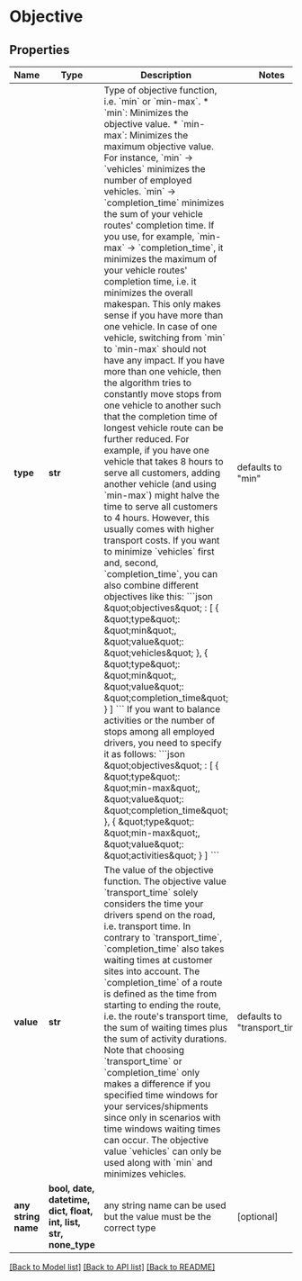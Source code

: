 # Objective


## Properties
Name | Type | Description | Notes
------------ | ------------- | ------------- | -------------
**type** | **str** | Type of objective function, i.e. &#x60;min&#x60; or &#x60;min-max&#x60;.   * &#x60;min&#x60;: Minimizes the objective value.  * &#x60;min-max&#x60;: Minimizes the maximum objective value.  For instance, &#x60;min&#x60; -&gt; &#x60;vehicles&#x60; minimizes the number of employed vehicles. &#x60;min&#x60; -&gt; &#x60;completion_time&#x60; minimizes the sum of your vehicle routes&#39; completion time.  If you use, for example, &#x60;min-max&#x60; -&gt; &#x60;completion_time&#x60;, it minimizes the maximum of your vehicle routes&#39; completion time, i.e. it minimizes the overall makespan. This only makes sense if you have more than one vehicle. In case of one vehicle, switching from &#x60;min&#x60; to &#x60;min-max&#x60; should not have any impact. If you have more than one vehicle, then the algorithm tries to constantly move stops from one vehicle to another such that the completion time of longest vehicle route can be further reduced. For example, if you have one vehicle that takes 8 hours to serve all customers, adding another vehicle (and using &#x60;min-max&#x60;) might halve the time to serve all customers to 4 hours. However, this usually comes with higher transport costs.  If you want to minimize &#x60;vehicles&#x60; first and, second, &#x60;completion_time&#x60;, you can also combine different objectives like this:  &#x60;&#x60;&#x60;json \&quot;objectives\&quot; : [    {       \&quot;type\&quot;: \&quot;min\&quot;,       \&quot;value\&quot;: \&quot;vehicles\&quot;    },    {       \&quot;type\&quot;: \&quot;min\&quot;,       \&quot;value\&quot;: \&quot;completion_time\&quot;    } ] &#x60;&#x60;&#x60;  If you want to balance activities or the number of stops among all employed drivers, you need to specify it as follows:  &#x60;&#x60;&#x60;json \&quot;objectives\&quot; : [    {       \&quot;type\&quot;: \&quot;min-max\&quot;,       \&quot;value\&quot;: \&quot;completion_time\&quot;    },    {       \&quot;type\&quot;: \&quot;min-max\&quot;,       \&quot;value\&quot;: \&quot;activities\&quot;    } ] &#x60;&#x60;&#x60;  | defaults to "min"
**value** | **str** | The value of the objective function. The objective value &#x60;transport_time&#x60; solely considers the time your drivers spend on the road, i.e. transport time. In contrary to &#x60;transport_time&#x60;, &#x60;completion_time&#x60; also takes waiting times at customer sites into account. The &#x60;completion_time&#x60; of a route is defined as the time from starting to ending the route, i.e. the route&#39;s transport time, the sum of waiting times plus the sum of activity durations. Note that choosing &#x60;transport_time&#x60; or &#x60;completion_time&#x60; only makes a difference if you specified time windows for your services/shipments since only in scenarios with time windows waiting times can occur. The objective value &#x60;vehicles&#x60; can only be used along with &#x60;min&#x60; and minimizes vehicles.  | defaults to "transport_time"
**any string name** | **bool, date, datetime, dict, float, int, list, str, none_type** | any string name can be used but the value must be the correct type | [optional]

[[Back to Model list]](../README.md#documentation-for-models) [[Back to API list]](../README.md#documentation-for-api-endpoints) [[Back to README]](../README.md)


